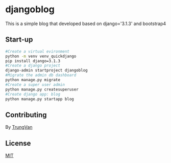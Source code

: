 # djangoblog 
This is a simple blog that developed based on django='3.1.3' and bootstrap4
## Start-up
```bash
#Create a virtual evironment
python -m venv venv_quickdjango
pip install django=3.1.3
#Create a django project
django-admin startproject djangoblog
#Migrate the admin db dashboard
python manage.py migrate
#Create a super user admin
python manage.py createsuperuser
#Create django app: blog
python manage.py startapp blog
```
## Contributing
By [TrungVan](https://www.facebook.com/trungnemo)
## License
[MIT](https://choosealicense.com/licenses/mit/)
